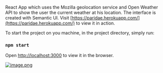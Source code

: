 React App which uses the Mozilla geolocation service and Open Weather API to show the user the current weather at his location. The interface is created with Semantic UI. Visit [https://paridae.herokuapp.com/](https://paridae.herokuapp.com/) to view it in action.


To start the project on you machine, in the project directory, simply run: 

### `npm start`

Open [http://localhost:3000](http://localhost:3000) to view it in the browser.

[![image.png](https://i.postimg.cc/dDcTMFFG/image.png)](https://postimg.cc/1VMz6Lfz)
